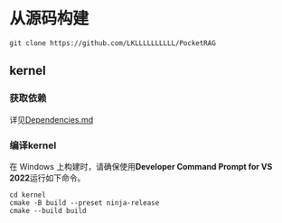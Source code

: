 # 从源码构建
```shell
git clone https://github.com/LKLLLLLLLLLL/PocketRAG
```
## kernel
### 获取依赖
详见[Dependencies.md](./docs/Dependencies.md)
### 编译kernel
在 Windows 上构建时，请确保使用**Developer Command Prompt for VS 2022**运行如下命令。
```shell
cd kernel
cmake -B build --preset ninja-release
cmake --build build
```
